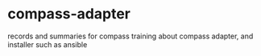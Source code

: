 # compass-adapter
records and summaries for compass training about compass adapter, and installer such as ansible
